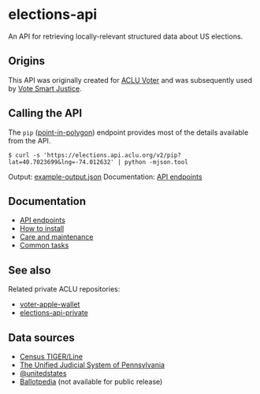 # elections-api

An API for retrieving locally-relevant structured data about US elections.

## Origins

This API was originally created for [ACLU Voter](https://www.aclu.org/voter/) and was subsequently used by [Vote Smart Justice](https://www.votesmartjustice.org/).

## Calling the API

The `pip` ([point-in-polygon](https://en.wikipedia.org/wiki/Point_in_polygon)) endpoint provides most of the details available from the API.

```
$ curl -s 'https://elections.api.aclu.org/v2/pip?lat=40.7023699&lng=-74.012632' | python -mjson.tool
```

Output: [example-output.json](example-output.json)
Documentation: [API endpoints](/docs/endpoints.md)

## Documentation

* [API endpoints](/docs/endpoints.md)
* [How to install](/docs/install.md)
* [Care and maintenance](/docs/maintenance.md)
* [Common tasks](docs/tasks.md)

## See also

Related private ACLU repositories:

* [voter-apple-wallet](https://github.com/aclu-national/voter-apple-wallet)
* [elections-api-private](https://github.com/aclu-national/elections-api-private)

## Data sources

* [Census TIGER/Line](https://www.census.gov/geo/maps-data/data/tiger-line.html)
* [The Unified Judicial System of Pennsylvania](http://www.pacourts.us/news-and-statistics/cases-of-public-interest/league-of-women-voters-et-al-v-the-commonwealth-of-pennsylvania-et-al-159-mm-2017)
* [@unitedstates](https://github.com/unitedstates/congress-legislators)
* [Ballotpedia](https://ballotpedia.org/Main_Page) (not available for public release)
